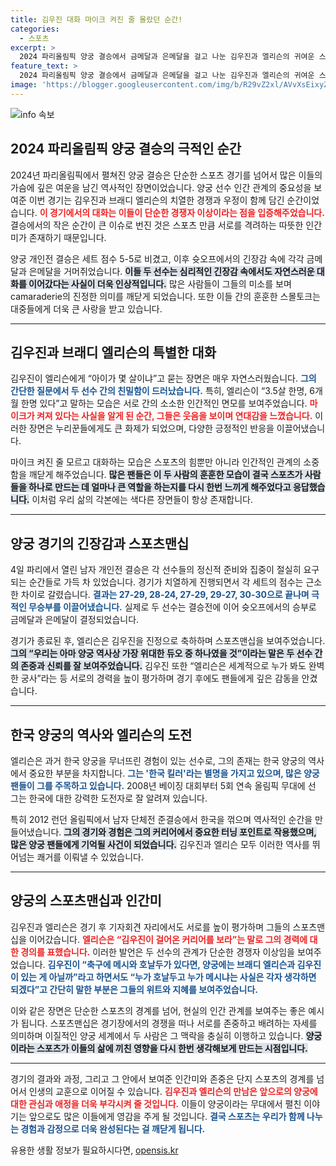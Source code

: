 ```yaml
---
title: 김우진 대화 마이크 켜진 줄 몰랐던 순간!
categories:
  - 스포츠
excerpt: >
  2024 파리올림픽 양궁 결승에서 금메달과 은메달을 걸고 나눈 김우진과 엘리슨의 귀여운 스몰토크가 화제! 마이크가 켜진 줄 모르고 나눈 대화가 진정한 스포츠맨십을 보여줍니다.
feature_text: >
  2024 파리올림픽 양궁 결승에서 금메달과 은메달을 걸고 나눈 김우진과 엘리슨의 귀여운 스몰토크가 화제! 마이크가 켜진 줄 모르고 나눈 대화가 진정한 스포츠맨십을 보여줍니다.
image: 'https://blogger.googleusercontent.com/img/b/R29vZ2xl/AVvXsEixyZcFfHzMRdzZMjFBmAUKJYCLCGyLL1o632UiGVXcaFdKo_bkvkuCioo0uUKlGfBVcT3P84aROyZIXSBEx3Aw5nCQ3pTgDom1WDC4m8eifvWiAmWEEVb4x6G_l8C0QH225ldMjyaFvpxGEBGNO37VmDTDMHGhJPq73UglMfDca1-0aw/s1600/blogspot.png'
---
```


<p><img src="https://blogger.googleusercontent.com/img/b/R29vZ2xl/AVvXsEixyZcFfHzMRdzZMjFBmAUKJYCLCGyLL1o632UiGVXcaFdKo_bkvkuCioo0uUKlGfBVcT3P84aROyZIXSBEx3Aw5nCQ3pTgDom1WDC4m8eifvWiAmWEEVb4x6G_l8C0QH225ldMjyaFvpxGEBGNO37VmDTDMHGhJPq73UglMfDca1-0aw/s1600/blogspot.png" alt="info 속보" /></p>

<h2 data-ke-size="size26">2024 파리올림픽 양궁 결승의 극적인 순간</h2>

<p data-ke-size="size16">2024년 파리올림픽에서 펼쳐진 양궁 결승은 단순한 스포츠 경기를 넘어서 많은 이들의 가슴에 깊은 여운을 남긴 역사적인 장면이었습니다. 양궁 선수 인간 관계의 중요성을 보여준 이번 경기는 김우진과 브래디 엘리슨의 치열한 경쟁과 우정이 함께 담긴 순간이었습니다. <b><span style="color: #ee2323;">이 경기에서의 대화는 이들이 단순한 경쟁자 이상이라는 점을 입증해주었습니다.</span></b> 결승에서의 작은 순간이 큰 이슈로 번진 것은 스포츠 만큼 서로를 격려하는 따뜻한 인간미가 존재하기 때문입니다.</p>

<p data-ke-size="size16">양궁 개인전 결승은 세트 점수 5-5로 비겼고, 이후 슛오프에서의 긴장감 속에 각각 금메달과 은메달을 거머쥐었습니다. <b><span style="background-color: #21538527;">이들 두 선수는 심리적인 긴장감 속에서도 자연스러운 대화를 이어갔다는 사실이 더욱 인상적입니다.</span></b> 많은 사람들이 그들의 미소를 보며 camaraderie의 진정한 의미를 깨닫게 되었습니다. 또한 이들 간의 훈훈한 스몰토크는 대중들에게 더욱 큰 사랑을 받고 있습니다.</p>

<hr>

<h2 data-ke-size="size26">김우진과 브래디 엘리슨의 특별한 대화</h2>

<p data-ke-size="size16">김우진이 엘리슨에게 “아이가 몇 살이냐”고 묻는 장면은 매우 자연스러웠습니다. <b><span style="color: #1a5490;">그의 간단한 질문에서 두 선수 간의 친밀함이 드러났습니다.</span></b> 특히, 엘리슨이 “3.5살 한명, 6개월 한명 있다”고 말하는 모습은 서로 간의 소소한 인간적인 면모를 보여주었습니다. <b><span style="color: #ee2323;">마이크가 켜져 있다는 사실을 알게 된 순간, 그들은 웃음을 보이며 연대감을 느꼈습니다.</span></b> 이러한 장면은 누리꾼들에게도 큰 화제가 되었으며, 다양한 긍정적인 반응을 이끌어냈습니다.</p>

<p data-ke-size="size16">마이크 켜진 줄 모르고 대화하는 모습은 스포츠의 힘뿐만 아니라 인간적인 관계의 소중함을 깨닫게 해주었습니다. <b><span style="background-color: #21538527;">많은 팬들은 이 두 사람의 훈훈한 모습이 결국 스포츠가 사람들을 하나로 만드는 데 얼마나 큰 역할을 하는지를 다시 한번 느끼게 해주었다고 응답했습니다.</span></b> 이처럼 우리 삶의 각본에는 색다른 장면들이 항상 존재합니다.</p>

<hr>

<h2 data-ke-size="size26">양궁 경기의 긴장감과 스포츠맨십</h2>

<p data-ke-size="size16">4일 파리에서 열린 남자 개인전 결승은 각 선수들의 정신적 준비와 집중이 절실히 요구되는 순간들로 가득 차 있었습니다. 경기가 치열하게 진행되면서 각 세트의 점수는 근소한 차이로 갈렸습니다. <b><span style="color: #1a5490;">결과는 27-29, 28-24, 27-29, 29-27, 30-30으로 끝나며 극적인 무승부를 이끌어냈습니다.</span></b> 실제로 두 선수는 결승전에 이어 슛오프에서의 승부로 금메달과 은메달이 결정되었습니다.</p>

<p data-ke-size="size16">경기가 종료된 후, 엘리슨은 김우진을 진정으로 축하하며 스포츠맨십을 보여주었습니다. <b><span style="background-color: #21538527;">그의 “우리는 아마 양궁 역사상 가장 위대한 듀오 중 하나였을 것”이라는 말은 두 선수 간의 존중과 신뢰를 잘 보여주었습니다.</span></b> 김우진 또한 “엘리슨은 세계적으로 누가 봐도 완벽한 궁사”라는 등 서로의 경력을 높이 평가하며 경기 후에도 팬들에게 깊은 감동을 안겼습니다.</p>

<hr>

<h2 data-ke-size="size26">한국 양궁의 역사와 엘리슨의 도전</h2>

<p data-ke-size="size16">엘리슨은 과거 한국 양궁을 무너뜨린 경험이 있는 선수로, 그의 존재는 한국 양궁의 역사에서 중요한 부분을 차지합니다. <b><span style="color: #1a5490;">그는 '한국 킬러'라는 별명을 가지고 있으며, 많은 양궁 팬들이 그를 주목하고 있습니다.</span></b> 2008년 베이징 대회부터 5회 연속 올림픽 무대에 선 그는 한국에 대한 강력한 도전자로 잘 알려져 있습니다.</p>

<p data-ke-size="size16">특히 2012 런던 올림픽에서 남자 단체전 준결승에서 한국을 꺾으며 역사적인 순간을 만들어냈습니다. <b><span style="background-color: #21538527;">그의 경기와 경험은 그의 커리어에서 중요한 터닝 포인트로 작용했으며, 많은 양궁 팬들에게 기억될 사건이 되었습니다.</span></b> 김우진과 엘리슨 모두 이러한 역사를 뛰어넘는 쾌거를 이뤄낼 수 있었습니다.</p>

<hr>

<h2 data-ke-size="size26">양궁의 스포츠맨십과 인간미</h2>

<p data-ke-size="size16">김우진과 엘리슨은 경기 후 기자회견 자리에서도 서로를 높이 평가하며 그들의 스포츠맨십을 이어갔습니다. <b><span style="color: #ee2323;">엘리슨은 “김우진이 걸어온 커리어를 보라”는 말로 그의 경력에 대한 경의를 표했습니다.</span></b> 이러한 발언은 두 선수의 관계가 단순한 경쟁자 이상임을 보여주었습니다. <b><span style="color: #1a5490;">김우진이 “축구에 메시와 호날두가 있다면, 양궁에는 브래디 엘리슨과 김우진이 있는 게 아닐까”라고 하면서도 “누가 호날두고 누가 메시냐는 사실은 각자 생각하면 되겠다”고 간단히 말한 부분은 그들의 위트와 지혜를 보여주었습니다.</span></b></p>

<p data-ke-size="size16">이와 같은 장면은 단순한 스포츠의 경계를 넘어, 현실의 인간 관계를 보여주는 좋은 예시가 됩니다. 스포츠맨십은 경기장에서의 경쟁을 떠나 서로를 존중하고 배려하는 자세를 의미하며 이질적인 양궁 세계에서 두 사람은 그 맥락을 충실히 이행하고 있습니다. <b><span style="background-color: #21538527;">양궁이라는 스포츠가 이들의 삶에 끼친 영향을 다시 한번 생각해보게 만드는 시점입니다.</span></b></p>

<hr>

<p data-ke-size="size16">경기의 결과와 과정, 그리고 그 안에서 보여준 인간미와 존중은 단지 스포츠의 경계를 넘어서 인생의 교훈으로 이어질 수 있습니다. <b><span style="color: #ee2323;">김우진과 엘리슨의 만남은 앞으로의 양궁에 대한 관심과 애정을 더욱 부각시켜 줄 것입니다.</span></b> 이들이 양궁이라는 무대에서 펼친 이야기는 앞으로도 많은 이들에게 영감을 주게 될 것입니다. <b><span style="color: #1a5490;">결국 스포츠는 우리가 함께 나누는 경험과 감정으로 더욱 완성된다는 걸 깨닫게 됩니다.</span></b></p>
유용한 생활 정보가 필요하시다면, <a href="https://opensis.kr" rel="dofollow">opensis.kr</a>


